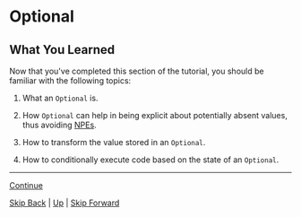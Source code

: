 # Optional

## What You Learned

Now that you've completed this section of the tutorial, you should be familiar
with the following topics:

1. What an `Optional` is.

2. How `Optional` can help in being explicit about potentially absent values,
   thus avoiding
   [NPEs](https://docs.oracle.com/javase/8/docs/api/java/lang/NullPointerException.html).

2. How to transform the value stored in an `Optional`.

3. How to conditionally execute code based on the state of an `Optional`.

---

[Continue](../streams/start.md)

[Skip Back](../method_references/start.md) | [Up](../start.md) | [Skip Forward](../streams/start.md)
